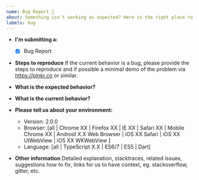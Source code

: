 ```yaml
---
name: Bug Report 🐞
about: Something isn't working as expected? Here is the right place to report.
labels: bug
---
```

* **I'm submitting a:**
    - [x] Bug Report
  
* **Steps to reproduce** 
    If the current behavior is a bug, please provide the steps to reproduce and if possible a minimal demo of the problem via https://plnkr.co or similar.

* **What is the expected behavior?** 
  
* **What is the current behavior?**

* **Please tell us about your environment:**
  - Version: 2.0.0
  - Browser: [all | Chrome XX | Firefox XX | IE XX | Safari XX | Mobile Chrome XX | Android X.X Web Browser | iOS XX Safari | iOS XX UIWebView | iOS XX WKWebView ]
  - Language: [all | TypeScript X.X | ES6/7 | ES5 | Dart]

* **Other information** 
    Detailed explanation, stacktraces, related issues, suggestions how to fix, links for us to have context, eg. stackoverflow, gitter, etc.


